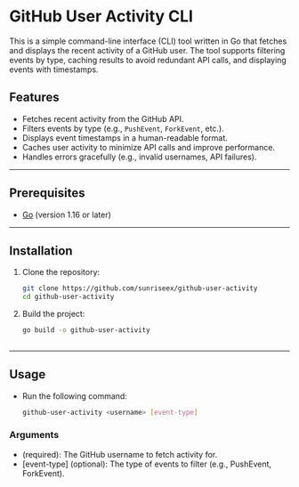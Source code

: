 # GitHub User Activity CLI

This is a simple command-line interface (CLI) tool written in Go that fetches and displays the recent activity of a GitHub user. The tool supports filtering events by type, caching results to avoid redundant API calls, and displaying events with timestamps.

## Features

- Fetches recent activity from the GitHub API.
- Filters events by type (e.g., `PushEvent`, `ForkEvent`, etc.).
- Displays event timestamps in a human-readable format.
- Caches user activity to minimize API calls and improve performance.
- Handles errors gracefully (e.g., invalid usernames, API failures).

---

## Prerequisites

- [Go](https://golang.org/dl/) (version 1.16 or later)

---

## Installation

1. Clone the repository:
   ```bash
   git clone https://github.com/sunriseex/github-user-activity
   cd github-user-activity

2. Build the project:

   ```bash
   go build -o github-user-activity
  
---

## Usage

- Run the following command:

  ```bash
  github-user-activity <username> [event-type]

### Arguments

- <username> (required): The GitHub username to fetch activity for.
- [event-type] (optional): The type of events to filter (e.g., PushEvent, ForkEvent).

